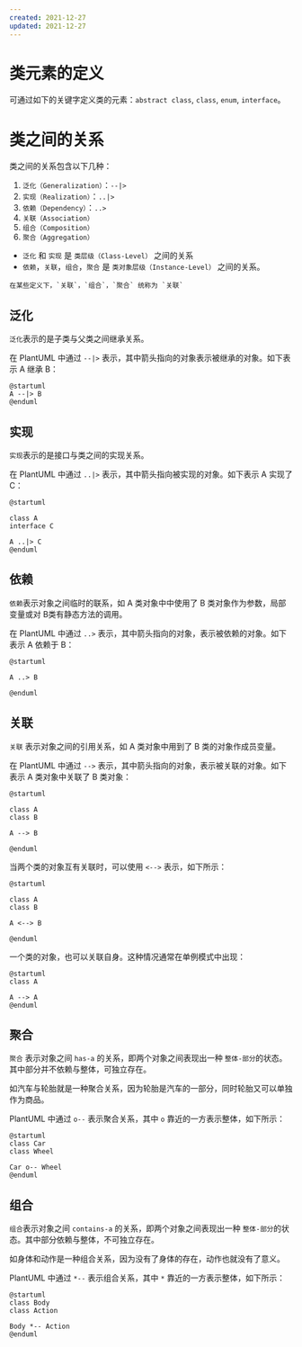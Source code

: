 ```yaml
---
created: 2021-12-27
updated: 2021-12-27
---
```

# 类元素的定义

可通过如下的关键字定义类的元素：`abstract class`, `class`, `enum`, `interface`。


# 类之间的关系

类之间的关系包含以下几种：
1. `泛化（Generalization）`：`--|>`
2. `实现（Realization）`：`..|>`
3. `依赖（Dependency）`：`..>`
4. `关联（Association）`
5. `组合（Composition）`
6. `聚合（Aggregation）`

* `泛化` 和 `实现` 是 `类层级（Class-Level）` 之间的关系
* `依赖`，`关联`，`组合`，`聚合` 是 `类对象层级（Instance-Level）` 之间的关系。

```ad-note
在某些定义下，`关联`，`组合`，`聚合` 统称为 `关联`
```

## 泛化

`泛化`表示的是子类与父类之间继承关系。

在 PlantUML 中通过 `--|>` 表示，其中箭头指向的对象表示被继承的对象。如下表示 A 继承 B：
```plantuml
@startuml
A --|> B
@enduml
```

## 实现

`实现`表示的是接口与类之间的实现关系。

在 PlantUML 中通过 `..|>` 表示，其中箭头指向被实现的对象。如下表示 A 实现了 C：
```plantuml
@startuml

class A
interface C

A ..|> C
@enduml
```

## 依赖

`依赖`表示对象之间临时的联系，如 A 类对象中中使用了 B 类对象作为参数，局部变量或对 B类有静态方法的调用。

在 PlantUML 中通过 `..>` 表示，其中箭头指向的对象，表示被依赖的对象。如下表示 A 依赖于 B：
```plantuml
@startuml

A ..> B

@enduml
```

## 关联

`关联` 表示对象之间的引用关系，如 A 类对象中用到了 B 类的对象作成员变量。

在 PlantUML 中通过 `-->` 表示，其中箭头指向的对象，表示被关联的对象。如下表示 A 类对象中关联了 B 类对象：
```plantuml
@startuml

class A
class B

A --> B

@enduml
```

当两个类的对象互有关联时，可以使用 `<-->` 表示，如下所示：
```plantuml
@startuml

class A
class B

A <--> B

@enduml
```

一个类的对象，也可以关联自身。这种情况通常在单例模式中出现：


```plantuml
@startuml
class A

A --> A
@enduml
```

## 聚合

`聚合` 表示对象之间 `has-a` 的关系，即两个对象之间表现出一种 `整体-部分`的状态。其中部分并不依赖与整体，可独立存在。

如汽车与轮胎就是一种聚合关系，因为轮胎是汽车的一部分，同时轮胎又可以单独作为商品。

PlantUML 中通过 `o--` 表示聚合关系，其中 `o` 靠近的一方表示整体，如下所示：
```plantuml
@startuml
class Car
class Wheel

Car o-- Wheel
@enduml
```

## 组合

`组合`表示对象之间 `contains-a` 的关系，即两个对象之间表现出一种 `整体-部分`的状态。其中部分依赖与整体，不可独立存在。

如身体和动作是一种组合关系，因为没有了身体的存在，动作也就没有了意义。

PlantUML 中通过 `*--` 表示组合关系，其中 `*` 靠近的一方表示整体，如下所示：
```plantuml
@startuml
class Body
class Action

Body *-- Action
@enduml
```